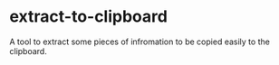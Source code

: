 # extract-to-clipboard
A tool to extract some pieces of infromation to be copied easily to the clipboard.
